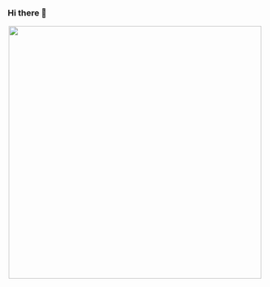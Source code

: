 ### Hi there 👋
<div id="header" align="center">
  <img src="https://media.giphy.com/media/mTPjPA6SSXgTsnZ1Dh/giphy.gif" width="500"/>
</div>
<!--
**ArpitaML/ArpitaML** is a ✨ _special_ ✨ repository because its `README.md` (this file) appears on your GitHub profile.

Here are some ideas to get you started:

- 🔭 I’m currently working on ...
- 🌱 I’m currently learning ...
- 👯 I’m looking to collaborate on ...
- 🤔 I’m looking for help with ...
- 💬 Ask me about ...
- 📫 How to reach me: ...
- 😄 Pronouns: ...
- ⚡ Fun fact: ...
-->
